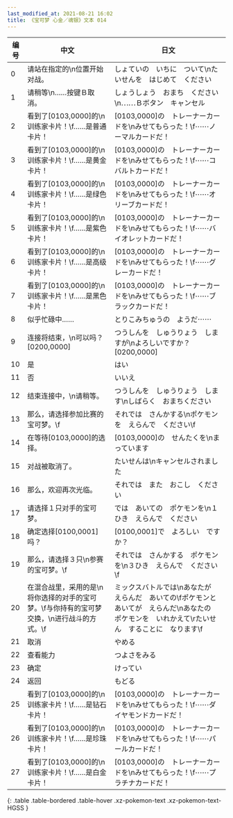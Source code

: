 ```yaml
---
last_modified_at: 2021-08-21 16:02
title: 《宝可梦 心金／魂银》文本 014
---
```

| 编号 | 中文 | 日文 |
| ---- | ---- | ---- |
| 0 | 请站在指定的\n位置开始对战。 | しょていの　いちに　ついて\nたいせんを　はじめて　ください |
| 1 | 请稍等\n……按键Ｂ取消。 | しょうしょう　おまち　ください\n⋯⋯Ｂボタン　キャンセル |
| 2 | 看到了[0103,0000]的\n训练家卡片！\f……是普通卡片！ | [0103,0000]の　トレーナーカードを\nみせてもらった！\f⋯⋯ノーマルカードだ！ |
| 3 | 看到了[0103,0000]的\n训练家卡片！\f……是黄金卡片！ | [0103,0000]の　トレーナーカードを\nみせてもらった！\f⋯⋯コバルトカードだ！ |
| 4 | 看到了[0103,0000]的\n训练家卡片！\f……是绿色卡片！ | [0103,0000]の　トレーナーカードを\nみせてもらった！\f⋯⋯オリーブカードだ！ |
| 5 | 看到了[0103,0000]的\n训练家卡片！\f……是紫色卡片！ | [0103,0000]の　トレーナーカードを\nみせてもらった！\f⋯⋯バイオレットカードだ！ |
| 6 | 看到了[0103,0000]的\n训练家卡片！\f……是高级卡片！ | [0103,0000]の　トレーナーカードを\nみせてもらった！\f⋯⋯グレーカードだ！ |
| 7 | 看到了[0103,0000]的\n训练家卡片！\f……是黑色卡片！ | [0103,0000]の　トレーナーカードを\nみせてもらった！\f⋯⋯ブラックカードだ！ |
| 8 | 似乎忙碌中…… | とりこみちゅうの　ようだ⋯⋯ |
| 9 | 连接将结束，\n可以吗？[0200,0000] | つうしんを　しゅうりょう　しますが\nよろしいですか？[0200,0000] |
| 10 | 是 | はい |
| 11 | 否 | いいえ |
| 12 | 结束连接中，\n请稍等。 | つうしんを　しゅうりょう　します\nしばらく　おまちください |
| 13 | 那么，请选择参加比赛的宝可梦。\f | それでは　さんかする\nポケモンを　えらんで　ください\f |
| 14 | 在等待[0103,0000]的选择。 | [0103,0000]の　せんたくを\nまっています |
| 15 | 对战被取消了。 | たいせんは\nキャンセルされました |
| 16 | 那么，欢迎再次光临。 | それでは　また　おこし　ください |
| 17 | 请选择１只对手的宝可梦。 | では　あいての　ポケモンを\n１ひき　えらんで　ください |
| 18 | 确定选择[0100,0001]吗？ | [0100,0001]で　よろしい　ですか？ |
| 19 | 那么，请选择３只\n参赛的宝可梦。\f | それでは　さんかする　ポケモンを\n３ひき　えらんで　ください\f |
| 20 | 在混合战里，采用的是\n将你选择的对手的宝可梦。\f与你持有的宝可梦交换，\n进行战斗的方式。\f | ミックスバトルでは\nあなたが　えらんだ　あいての\fポケモンと　あいてが　えらんだ\nあなたの　ポケモンを　いれかえて\rたいせん　することに　なります\f |
| 21 | 取消 | やめる |
| 22 | 查看能力 | つよさをみる |
| 23 | 确定 | けってい |
| 24 | 返回 | もどる |
| 25 | 看到了[0103,0000]的\n训练家卡片！\f……是钻石卡片！ | [0103,0000]の　トレーナーカードを\nみせてもらった！\f⋯⋯ダイヤモンドカードだ！ |
| 26 | 看到了[0103,0000]的\n训练家卡片！\f……是珍珠卡片！ | [0103,0000]の　トレーナーカードを\nみせてもらった！\f⋯⋯パールカードだ！ |
| 27 | 看到了[0103,0000]的\n训练家卡片！\f……是白金卡片！ | [0103,0000]の　トレーナーカードを\nみせてもらった！\f⋯⋯プラチナカードだ！ |
{: .table .table-bordered .table-hover .xz-pokemon-text .xz-pokemon-text-HGSS }